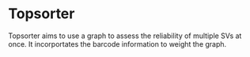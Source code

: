 # Topsorter
Topsorter aims to use a graph to assess the reliability of multiple SVs at once. 
It incorportates the barcode information to weight the graph.
